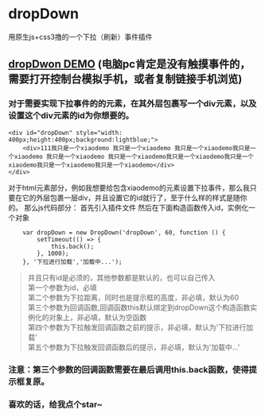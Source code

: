 # dropDown
用原生js+css3撸的一个下拉（刷新）事件插件
## <a href='http://chenjianguang.com/dropDown' blank>dropDwon DEMO</a> (电脑pc肯定是没有触摸事件的，需要打开控制台模拟手机，或者复制链接手机浏览)

### 对于需要实现下拉事件的的元素，在其外层包裹写一个div元素，以及设置这个div元素的id为你想要的。<br/>

    <div id="dropDown" style="width: 400px;height:400px;background:lightblue;">
        <div>111我只是一个xiaodemo 我只是一个xiaodemo 我只是一个xiaodemo我只是一个xiaodemo 我只是一个xiaodemo 我只是一个xiaodemo我只是一个xiaodemo我只是一个xiaodemo我只是一个xiaodemo我只是一个xiaodemo</div>
    </div>
    
对于html元素部分，例如我想要给包含xiaodemo的元素设置下拉事件，那么我只要在它的外层包裹一层div，并且设置它的id就行了，至于什么样的样式是随你的。
那么js代码部分：
首先引入插件文件<script src='./dropDown-es5.js'></script>
然后在下面构造函数传入id，实例化一个对象

        var dropDown = new DropDown('dropDown', 60, function () {
            setTimeout(() => {
                this.back();
            }, 1000);
        }, '下拉进行加载','加载中...');

> 并且只有id是必须的，其他参数都是默认的，也可以自己传入<br/>
> 第一个参数为id，必填<br/>
> 第二个参数为下拉距离，同时也是提示框的高度，非必填，默认为60<br/>
> 第三个参数为回调函数,回调函数this默认绑定到dropDown这个构造函数实例化的对象上，非必填，默认为空函数<br/>
> 第四个参数为下拉触发回调函数之前的提示，非必填，默认为'下拉进行加载'<br/>
> 第五个参数为下拉触发回调函数后的提示，非必填，默认为'加载中...'<br/>
### 注意：第三个参数的回调函数需要在最后调用this.back函数，使得提示框复原。<br/>

### 喜欢的话，给我点个star~
